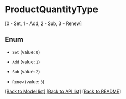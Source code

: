 # ProductQuantityType

[0 - Set, 1 - Add, 2 - Sub, 3 - Renew]

## Enum

* `Set` (value: `0`)

* `Add` (value: `1`)

* `Sub` (value: `2`)

* `Renew` (value: `3`)

[[Back to Model list]](../README.md#documentation-for-models) [[Back to API list]](../README.md#documentation-for-api-endpoints) [[Back to README]](../README.md)
